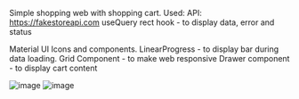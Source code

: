 Simple shopping web with shopping cart. Used:
API: https://fakestoreapi.com
useQuery rect hook - to display data, error and status

Material UI Icons and components.
LinearProgress - to display bar during data loading.
Grid Component - to make web responsive
Drawer component - to display cart content

![image](https://user-images.githubusercontent.com/113437980/198005388-a82a27bd-3045-40af-98fa-42a1fa222f1c.png)
![image](https://user-images.githubusercontent.com/113437980/198005437-3ef457b1-681d-431c-9f88-a3dcdd746ada.png)

